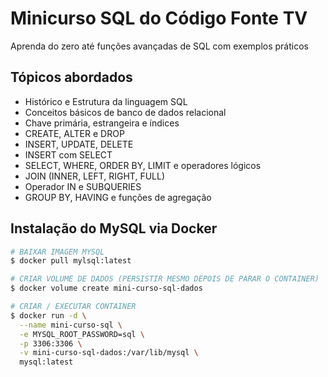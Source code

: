 # Minicurso SQL do Código Fonte TV

Aprenda do zero até funções avançadas de SQL com exemplos práticos

## Tópicos abordados

- Histórico e Estrutura da linguagem SQL
- Conceitos básicos de banco de dados relacional
- Chave primária, estrangeira e índices
- CREATE, ALTER e DROP
- INSERT, UPDATE, DELETE
- INSERT com SELECT
- SELECT, WHERE, ORDER BY, LIMIT e operadores lógicos
- JOIN (INNER, LEFT, RIGHT, FULL)
- Operador IN e SUBQUERIES
- GROUP BY, HAVING e funções de agregação

## Instalação do MySQL via Docker

```bash
# BAIXAR IMAGEM MYSQL
$ docker pull mylsql:latest

# CRIAR VOLUME DE DADOS (PERSISTIR MESMO DEPOIS DE PARAR O CONTAINER)
$ docker volume create mini-curso-sql-dados

# CRIAR / EXECUTAR CONTAINER
$ docker run -d \
  --name mini-curso-sql \
  -e MYSQL_ROOT_PASSWORD=sql \
  -p 3306:3306 \
  -v mini-curso-sql-dados:/var/lib/mysql \
  mysql:latest
```
